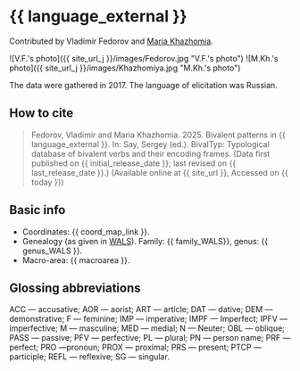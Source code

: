 # {{ language_external }}
Contributed by Vladimir Fedorov and [Maria Khazhomia](https://pstgu.ru/people/khazhomiya-mariya-ivanovna-/).

![V.F.'s photo]({{ site_url_j }}/images/Fedorov.jpg "V.F.'s photo")
![M.Kh.'s photo]({{ site_url_j }}/images/Khazhomiya.jpg "M.Kh.'s photo")

The data were gathered in 2017. The language of elicitation was Russian. 

## How to cite
> Fedorov, Vladimir and Maria Khazhomia. 2025. Bivalent patterns in {{ language_external }}. 
> In: Say, Sergey (ed.). BivalTyp: 
> Typological database of bivalent verbs and their encoding frames. 
> (Data first published on {{ initial_release_date }}; last revised on {{ last_release_date }}.) 
> (Available online at {{ site_url }}, Accessed on {{ today }})

## Basic info
- Coordinates: {{ coord_map_link }}.
- Genealogy (as given in [WALS](https://wals.info/)). Family: {{ family_WALS}}, genus: {{ genus_WALS }}.
- Macro-area: {{ macroarea }}.

## Glossing abbreviations

ACC — accusative; AOR — aorist; ART — article; DAT — dative; DEM — demonstrative; F — feminine; IMP — imperative; IMPF — Imperfect; IPFV — imperfective; M — masculine; MED — medial; N — Neuter; OBL — oblique; PASS — passive; PFV — perfective; PL — plural; PN — person name; PRF — perfect; PRO —pronoun; PROX — proximal; PRS — present; PTCP — participle; REFL — reflexive; SG — singular.
